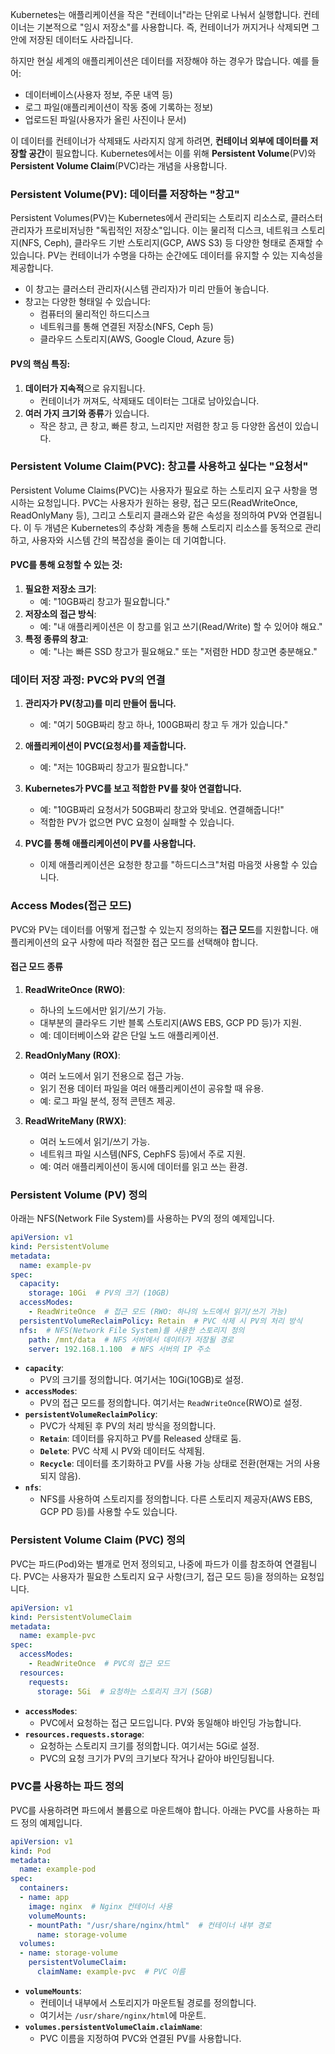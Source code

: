 Kubernetes는 애플리케이션을 작은 "컨테이너"라는 단위로 나눠서 실행합니다. 컨테이너는 기본적으로 "임시 저장소"를 사용합니다. 즉, 컨테이너가 꺼지거나 삭제되면 그 안에 저장된 데이터도 사라집니다.

하지만 현실 세계의 애플리케이션은 데이터를 저장해야 하는 경우가 많습니다. 예를 들어:

- 데이터베이스(사용자 정보, 주문 내역 등)
- 로그 파일(애플리케이션이 작동 중에 기록하는 정보)
- 업로드된 파일(사용자가 올린 사진이나 문서)

이 데이터를 컨테이너가 삭제돼도 사라지지 않게 하려면, **컨테이너 외부에 데이터를 저장할 공간**이 필요합니다. Kubernetes에서는 이를 위해 **Persistent Volume**(PV)와 **Persistent Volume Claim**(PVC)라는 개념을 사용합니다.

### Persistent Volume(PV): 데이터를 저장하는 "창고"

Persistent Volumes(PV)는 Kubernetes에서 관리되는 스토리지 리소스로, 클러스터 관리자가 프로비저닝한 "독립적인 저장소"입니다. 이는 물리적 디스크, 네트워크 스토리지(NFS, Ceph), 클라우드 기반 스토리지(GCP, AWS S3) 등 다양한 형태로 존재할 수 있습니다. PV는 컨테이너가 수명을 다하는 순간에도 데이터를 유지할 수 있는 지속성을 제공합니다.

- 이 창고는 클러스터 관리자(시스템 관리자)가 미리 만들어 놓습니다.
- 창고는 다양한 형태일 수 있습니다:
    - 컴퓨터의 물리적인 하드디스크
    - 네트워크를 통해 연결된 저장소(NFS, Ceph 등)
    - 클라우드 스토리지(AWS, Google Cloud, Azure 등)

#### PV의 핵심 특징:

1. **데이터가 지속적**으로 유지됩니다.
    - 컨테이너가 꺼져도, 삭제돼도 데이터는 그대로 남아있습니다.
2. **여러 가지 크기와 종류**가 있습니다.
    - 작은 창고, 큰 창고, 빠른 창고, 느리지만 저렴한 창고 등 다양한 옵션이 있습니다.

### Persistent Volume Claim(PVC): 창고를 사용하고 싶다는 "요청서"

Persistent Volume Claims(PVC)는 사용자가 필요로 하는 스토리지 요구 사항을 명시하는 요청입니다. PVC는 사용자가 원하는 용량, 접근 모드(ReadWriteOnce, ReadOnlyMany 등), 그리고 스토리지 클래스와 같은 속성을 정의하여 PV와 연결됩니다. 이 두 개념은 Kubernetes의 추상화 계층을 통해 스토리지 리소스를 동적으로 관리하고, 사용자와 시스템 간의 복잡성을 줄이는 데 기여합니다.

#### PVC를 통해 요청할 수 있는 것:

1. **필요한 저장소 크기**:
    - 예: "10GB짜리 창고가 필요합니다."
2. **저장소의 접근 방식**:
    - 예: "내 애플리케이션은 이 창고를 읽고 쓰기(Read/Write) 할 수 있어야 해요."
3. **특정 종류의 창고**:
    - 예: "나는 빠른 SSD 창고가 필요해요." 또는 "저렴한 HDD 창고면 충분해요."

### 데이터 저장 과정: PVC와 PV의 연결

1. **관리자가 PV(창고)를 미리 만들어 둡니다.**
    - 예: "여기 50GB짜리 창고 하나, 100GB짜리 창고 두 개가 있습니다."

2. **애플리케이션이 PVC(요청서)를 제출합니다.**    
    - 예: "저는 10GB짜리 창고가 필요합니다."

3. **Kubernetes가 PVC를 보고 적합한 PV를 찾아 연결합니다.**
    - 예: "10GB짜리 요청서가 50GB짜리 창고와 맞네요. 연결해줍니다!"
    - 적합한 PV가 없으면 PVC 요청이 실패할 수 있습니다.

4. **PVC를 통해 애플리케이션이 PV를 사용합니다.**
    - 이제 애플리케이션은 요청한 창고를 "하드디스크"처럼 마음껏 사용할 수 있습니다.

### Access Modes(접근 모드)

PVC와 PV는 데이터를 어떻게 접근할 수 있는지 정의하는 **접근 모드**를 지원합니다. 애플리케이션의 요구 사항에 따라 적절한 접근 모드를 선택해야 합니다.

#### 접근 모드 종류

1. **ReadWriteOnce (RWO)**:
    - 하나의 노드에서만 읽기/쓰기 가능.
    - 대부분의 클라우드 기반 블록 스토리지(AWS EBS, GCP PD 등)가 지원.
    - 예: 데이터베이스와 같은 단일 노드 애플리케이션.

2. **ReadOnlyMany (ROX)**:
    - 여러 노드에서 읽기 전용으로 접근 가능.
    - 읽기 전용 데이터 파일을 여러 애플리케이션이 공유할 때 유용.
    - 예: 로그 파일 분석, 정적 콘텐츠 제공.

3. **ReadWriteMany (RWX)**:
    - 여러 노드에서 읽기/쓰기 가능.
    - 네트워크 파일 시스템(NFS, CephFS 등)에서 주로 지원.
    - 예: 여러 애플리케이션이 동시에 데이터를 읽고 쓰는 환경.

### Persistent Volume (PV) 정의

아래는 NFS(Network File System)를 사용하는 PV의 정의 예제입니다.
```yaml
apiVersion: v1
kind: PersistentVolume
metadata:
  name: example-pv
spec:
  capacity:
    storage: 10Gi  # PV의 크기 (10GB)
  accessModes:
    - ReadWriteOnce  # 접근 모드 (RWO: 하나의 노드에서 읽기/쓰기 가능)
  persistentVolumeReclaimPolicy: Retain  # PVC 삭제 시 PV의 처리 방식
  nfs:  # NFS(Network File System)를 사용한 스토리지 정의
    path: /mnt/data  # NFS 서버에서 데이터가 저장될 경로
    server: 192.168.1.100  # NFS 서버의 IP 주소
```
- **`capacity`**:
    - PV의 크기를 정의합니다. 여기서는 10Gi(10GB)로 설정.
- **`accessModes`**:
    - PV의 접근 모드를 정의합니다. 여기서는 `ReadWriteOnce`(RWO)로 설정.
- **`persistentVolumeReclaimPolicy`**:
    - PVC가 삭제된 후 PV의 처리 방식을 정의합니다.
    - **`Retain`**: 데이터를 유지하고 PV를 Released 상태로 둠.
    - **`Delete`**: PVC 삭제 시 PV와 데이터도 삭제됨.
    - **`Recycle`**: 데이터를 초기화하고 PV를 사용 가능 상태로 전환(현재는 거의 사용되지 않음).
- **`nfs`**:
    - NFS를 사용하여 스토리지를 정의합니다. 다른 스토리지 제공자(AWS EBS, GCP PD 등)를 사용할 수도 있습니다.

### Persistent Volume Claim (PVC) 정의

PVC는 파드(Pod)와는 별개로 먼저 정의되고, 나중에 파드가 이를 참조하여 연결됩니다. PVC는 사용자가 필요한 스토리지 요구 사항(크기, 접근 모드 등)을 정의하는 요청입니다.
```yaml
apiVersion: v1
kind: PersistentVolumeClaim
metadata:
  name: example-pvc
spec:
  accessModes:
    - ReadWriteOnce  # PVC의 접근 모드
  resources:
    requests:
      storage: 5Gi  # 요청하는 스토리지 크기 (5GB)
```
- **`accessModes`**:
    - PVC에서 요청하는 접근 모드입니다. PV와 동일해야 바인딩 가능합니다.
- **`resources.requests.storage`**:
    - 요청하는 스토리지 크기를 정의합니다. 여기서는 5Gi로 설정.
    - PVC의 요청 크기가 PV의 크기보다 작거나 같아야 바인딩됩니다.


### PVC를 사용하는 파드 정의

PVC를 사용하려면 파드에서 볼륨으로 마운트해야 합니다. 아래는 PVC를 사용하는 파드 정의 예제입니다.
```yaml
apiVersion: v1
kind: Pod
metadata:
  name: example-pod
spec:
  containers:
  - name: app
    image: nginx  # Nginx 컨테이너 사용
    volumeMounts:
    - mountPath: "/usr/share/nginx/html"  # 컨테이너 내부 경로
      name: storage-volume
  volumes:
  - name: storage-volume
    persistentVolumeClaim:
      claimName: example-pvc  # PVC 이름
```
- **`volumeMounts`**:
    - 컨테이너 내부에서 스토리지가 마운트될 경로를 정의합니다.
    - 여기서는 `/usr/share/nginx/html`에 마운트.
- **`volumes.persistentVolumeClaim.claimName`**:
    - PVC 이름을 지정하여 PVC와 연결된 PV를 사용합니다.

